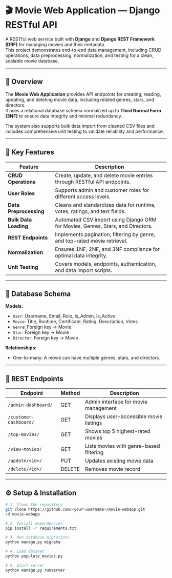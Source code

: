 # 🎬 Movie Web Application — Django RESTful API

A RESTful web service built with **Django** and **Django REST Framework (DRF)** for managing movies and their metadata.  
This project demonstrates end-to-end data management, including CRUD operations, data preprocessing, normalization, and testing for a clean, scalable movie database.

---

## 🧩 Overview

The **Movie Web Application** provides API endpoints for creating, reading, updating, and deleting movie data, including related genres, stars, and directors.  
It uses a relational database schema normalized up to **Third Normal Form (3NF)** to ensure data integrity and minimal redundancy.  

The system also supports bulk data import from cleaned CSV files and includes comprehensive unit testing to validate reliability and performance.

---

## 🧠 Key Features

| Feature | Description |
|----------|-------------|
| **CRUD Operations** | Create, update, and delete movie entries through RESTful API endpoints. |
| **User Roles** | Supports admin and customer roles for different access levels. |
| **Data Preprocessing** | Cleans and standardizes data for runtime, votes, ratings, and text fields. |
| **Bulk Data Loading** | Automated CSV import using Django ORM for Movies, Genres, Stars, and Directors. |
| **REST Endpoints** | Implements pagination, filtering by genre, and top-rated movie retrieval. |
| **Normalization** | Ensures 1NF, 2NF, and 3NF compliance for optimal data integrity. |
| **Unit Testing** | Covers models, endpoints, authentication, and data import scripts. |

---

## 🧮 Database Schema

**Models:**
- `User`: Username, Email, Role, Is_Admin, Is_Active  
- `Movie`: Title, Runtime, Certificate, Rating, Description, Votes  
- `Genre`: Foreign key → Movie  
- `Star`: Foreign key → Movie  
- `Director`: Foreign key → Movie  

**Relationships:**  
- One-to-many: A movie can have multiple genres, stars, and directors.  

---

## 🔗 REST Endpoints

| Endpoint | Method | Description |
|-----------|--------|-------------|
| `/admin-dashboard/` | GET | Admin interface for movie management |
| `/customer-dashboard/` | GET | Displays user-accessible movie listings |
| `/top-movies/` | GET | Shows top 5 highest-rated movies |
| `/view-movies/` | GET | Lists movies with genre-based filtering |
| `/update/<id>/` | PUT | Updates existing movie data |
| `/delete/<id>/` | DELETE | Removes movie record |

---

## ⚙️ Setup & Installation

```bash
# 1. Clone the repository
git clone https://github.com/<your-username>/movie-webapp.git
cd movie-webapp

# 2. Install dependencies
pip install -r requirements.txt

# 3. Run database migrations
python manage.py migrate

# 4. Load dataset
python populate_movies.py

# 5. Start server
python manage.py runserver
